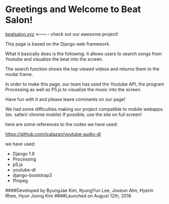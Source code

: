 # Greetings and Welcome to Beat Salon!

[beatsalon.xyz](https://beatsalon.xyx) <---- check out our awesome project!

This page is based on the Django web framework.

What it basically does is the following: it allows users to search songs from Youtube and visualize the beat into the screen.

The search function shows the top viewed videos and returns them to the modal frame.

In order to make this page, our team has used the Youtube API, the program Processing as well as P5.js to visualize the music into the screen.

Have fun with it and please leave comments on our page!

We had some difficulties making our project compatible to mobile webapps.(ex. safari/ chrome mobile)
If possible, use the site on full screen!

here are some references to the codes we have used:

https://github.com/jcalazan/youtube-audio-dl

we have used:

* Django 1.9
* Processing
* p5.js
* youtube-dl
* django-bootstrap3
* ffmpeg



####Developed by ByungJae Kim, KyungYun Lee, Jooeun Ahn, Hyerin Rhee, Hyun Joong Kim 
####Launched on August 12th, 2016 
